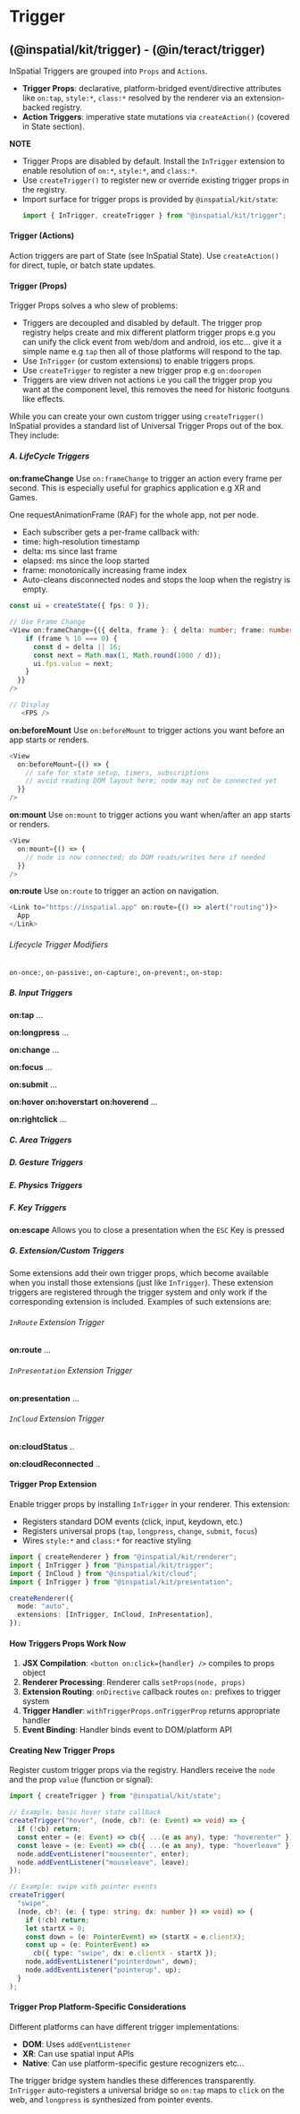 # Trigger

## (@inspatial/kit/trigger) - (@in/teract/trigger)

InSpatial Triggers are grouped into `Props` and `Actions`.

- **Trigger Props**: declarative, platform-bridged event/directive attributes like `on:tap`, `style:*`, `class:*` resolved by the renderer via an extension-backed registry.
- **Action Triggers**: imperative state mutations via `createAction()` (covered in State section).

**NOTE**

- Trigger Props are disabled by default. Install the `InTrigger` extension to enable resolution of `on:*`, `style:*`, and `class:*`.
- Use `createTrigger()` to register new or override existing trigger props in the registry.
- Import surface for trigger props is provided by `@inspatial/kit/state`:
  ```ts
  import { InTrigger, createTrigger } from "@inspatial/kit/trigger";
  ```

#### Trigger (Actions)

Action triggers are part of State (see InSpatial State). Use `createAction()` for direct, tuple, or batch state updates.

#### Trigger (Props)

Trigger Props solves a who slew of problems:

- Triggers are decoupled and disabled by default. The trigger prop registry helps create and mix different platform trigger props e.g you can unify the click event from web/dom and android, ios etc... give it a simple name e.g `tap` then all of those platforms will respond to the tap.
- Use `InTrigger` (or custom extensions) to enable triggers props.
- Use `createTrigger` to register a new trigger prop e.g `on:dooropen`
- Triggers are view driven not actions i.e you call the trigger prop you want at the component level, this removes the need for historic footguns like effects.

While you can create your own custom trigger using `createTrigger()` InSpatial provides a standard list of Universal Trigger Props out of the box. They include:

##### A. LifeCycle Triggers

**on:frameChange**
Use `on:frameChange` to trigger an action every frame per second. This is especially useful for graphics application e.g XR and Games.

One requestAnimationFrame (RAF) for the whole app, not per node.

- Each subscriber gets a per-frame callback with:
- time: high-resolution timestamp
- delta: ms since last frame
- elapsed: ms since the loop started
- frame: monotonically increasing frame index
- Auto-cleans disconnected nodes and stops the loop when the registry is empty.

```ts
const ui = createState({ fps: 0 });

// Use Frame Change
<View on:frameChange={({ delta, frame }: { delta: number; frame: number }) => {
    if (frame % 10 === 0) {
      const d = delta || 16;
      const next = Math.max(1, Math.round(1000 / d));
      ui.fps.value = next;
    }
  }}
/>

// Display
   <FPS />
```

**on:beforeMount**
Use `on:beforeMount` to trigger actions you want before an app starts or renders.

```typescript
<View
  on:beforeMount={() => {
    // safe for state setup, timers, subscriptions
    // avoid reading DOM layout here; node may not be connected yet
  }}
/>
```

**on:mount**
Use `on:mount` to trigger actions you want when/after an app starts or renders.

```typescript
<View
  on:mount={() => {
    // node is now connected; do DOM reads/writes here if needed
  }}
/>
```

**on:route**
Use `on:route` to trigger an action on navigation.

```ts
<Link to="https://inspatial.app" on:route={() => alert("routing")}>
  App
</Link>
```

###### Lifecycle Trigger Modifiers

`on-once:`,
`on-passive:`,
`on-capture:`,
`on-prevent:`,
`on-stop:`

##### B. Input Triggers

**on:tap**
...

**on:longpress**
...

**on:change**
...

**on:focus**
...

**on:submit**
...

**on:hover**
**on:hoverstart**
**on:hoverend**
...

**on:rightclick**
...

##### C. Area Triggers

##### D. Gesture Triggers

##### E. Physics Triggers

##### F. Key Triggers



**on:escape**
Allows you to close a presentation when the `ESC` Key is pressed

##### G. Extension/Custom Triggers

Some extensions add their own trigger props, which become available when you install those extensions (just like `InTrigger`). These extension triggers are registered through the trigger system and only work if the corresponding extension is included. Examples of such extensions are:

###### `InRoute` Extension Trigger

**on:route**
...

###### `InPresentation` Extension Trigger

**on:presentation**
...

###### `InCloud` Extension Trigger

**on:cloudStatus**
..

**on:cloudReconnected**
..

#### Trigger Prop Extension

Enable trigger props by installing `InTrigger` in your renderer. This extension:

- Registers standard DOM events (click, input, keydown, etc.)
- Registers universal props (`tap`, `longpress`, `change`, `submit`, `focus`)
- Wires `style:*` and `class:*` for reactive styling

```typescript
import { createRenderer } from "@inspatial/kit/renderer";
import { InTrigger } from "@inspatial/kit/trigger";
import { InCloud } from "@inspatial/kit/cloud";
import { InTrigger } from "@inspatial/kit/presentation";

createRenderer({
  mode: "auto",
  extensions: [InTrigger, InCloud, InPresentation],
});
```

#### How Triggers Props Work Now

1. **JSX Compilation**: `<button on:click={handler} />` compiles to props object
2. **Renderer Processing**: Renderer calls `setProps(node, props)`
3. **Extension Routing**: `onDirective` callback routes `on:` prefixes to trigger system
4. **Trigger Handler**: `withTriggerProps.onTriggerProp` returns appropriate handler
5. **Event Binding**: Handler binds event to DOM/platform API

#### Creating New Trigger Props

Register custom trigger props via the registry. Handlers receive the `node` and the prop `value` (function or signal):

```typescript
import { createTrigger } from "@inspatial/kit/state";

// Example: basic hover state callback
createTrigger("hover", (node, cb?: (e: Event) => void) => {
  if (!cb) return;
  const enter = (e: Event) => cb({ ...(e as any), type: "hoverenter" });
  const leave = (e: Event) => cb({ ...(e as any), type: "hoverleave" });
  node.addEventListener("mouseenter", enter);
  node.addEventListener("mouseleave", leave);
});

// Example: swipe with pointer events
createTrigger(
  "swipe",
  (node, cb?: (e: { type: string; dx: number }) => void) => {
    if (!cb) return;
    let startX = 0;
    const down = (e: PointerEvent) => (startX = e.clientX);
    const up = (e: PointerEvent) =>
      cb({ type: "swipe", dx: e.clientX - startX });
    node.addEventListener("pointerdown", down);
    node.addEventListener("pointerup", up);
  }
);
```

#### Trigger Prop Platform-Specific Considerations

Different platforms can have different trigger implementations:

- **DOM**: Uses `addEventListener`
- **XR**: Can use spatial input APIs
- **Native**: Can use platform-specific gesture recognizers
  etc...

The trigger bridge system handles these differences transparently. `InTrigger` auto-registers a universal bridge so `on:tap` maps to `click` on the web, and `longpress` is synthesized from pointer events.
